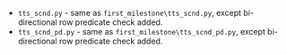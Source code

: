 * `tts_scnd.py` - same as `first_milestone\tts_scnd.py`, except bi-directional row predicate 
check added.
* `tts_scnd_pd.py`  - same as `first_milestone\tts_scnd_pd.py`, except bi-directional row predicate 
check added.